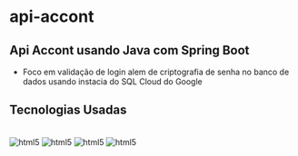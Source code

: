 # api-accont

## Api Accont usando Java com Spring Boot

* Foco em validação de login alem de criptografia de senha no banco de dados usando instacia do SQL Cloud do Google

## Tecnologias Usadas
<div style="display: inline_block"><br/>
  <img align="center" alt="html5" src= "https://img.shields.io/badge/PostgreSQL-316192?style=for-the-badge&logo=postgresql&logoColor=white"/>
  <img align="center" alt="html5" src= "https://img.shields.io/badge/Java-ED8B00?style=for-the-badge&logo=java&logoColor=whit"/>
  <img align="center" alt="html5" src= "https://img.shields.io/badge/Spring-6DB33F?style=for-the-badge&logo=spring&logoColor=white"/>
  <img align="center" alt="html5" src=  "https://img.shields.io/badge/Spring_Security-6DB33F?style=for-the-badge&logo=Spring-Security&logoColor=white"/>
</div>
